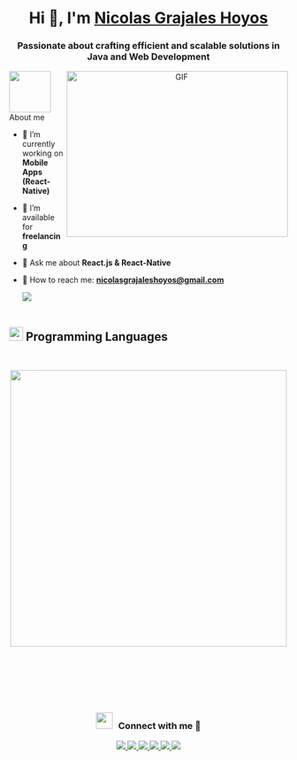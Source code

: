 <h1 align="center">Hi 👋, I'm <a href="https://100rabhcsmc.github.io/Me.io/" target="_blank">Nicolas Grajales Hoyos</a></h1>

<h3 align="center">Passionate about crafting efficient and scalable solutions in Java and Web Development</h3>

<a target="_blank" align="center">
  <img align="right" height="300" width="400" alt="GIF" src="https://media.giphy.com/media/SWoSkN6DxTszqIKEqv/giphy.gif">
</a>
</p>
</p>	

  <picture>
    <img src="https://github.com/7oSkaaa/7oSkaaa/blob/main/Images/about_me.gif?raw=true" width="75px">
  </picture> 
  About me



- 🌱 I’m currently working on **Mobile Apps (React-Native)**
- 🤝 I’m available for **freelancing**
- 💬 Ask me about **React.js & React-Native**
- 📧 How to reach me: **nicolasgrajaleshoyos@gmail.com**


  <img src="https://user-images.githubusercontent.com/73097560/115834477-dbab4500-a447-11eb-908a-139a6edaec5c.gif"><br><br>

## <img src="https://media2.giphy.com/media/QssGEmpkyEOhBCb7e1/giphy.gif?cid=ecf05e47a0n3gi1bfqntqmob8g9aid1oyj2wr3ds3mg700bl&rid=giphy.gif" width ="25"><b> Programming Languages</b>
<br>
<p align="center">
<img width="500px"  src="https://skillicons.dev/icons?i=py,java,notion,js,html,css,react,django,postgres,mongo,git,vscode,docker,aws,postman,pgadmin&perline=10"  />
</p>
<br />

<p align="center">

<br>
<br>
<br/>

<h3 align="center" > <img src="https://media.giphy.com/media/iY8CRBdQXODJSCERIr/giphy.gif" width="30" height="30" style="margin-right: 10px;">Connect with me 🤝 </h3>

<p align="center">


<p align="center">
  <a href="https://www.linkedin.com/in/nicolas-grajales-hoyos-218711280/" target="_blank">
    <img src="https://img.icons8.com/doodle/40/000000/linkedin--v2.png">
  </a>
  
  <a href="https://github.com/nicolasgrajaleshoyos" target="_blank">
    <img src="https://img.icons8.com/doodle/40/000000/github--v1.png">
  </a>
  
  <a href="https://stackoverflow.com/users/24981483/nicolas-grajales-hoyos" target="_blank">
    <img src="https://img.icons8.com/external-tal-revivo-color-tal-revivo/40/000000/external-stack-overflow-is-a-question-and-answer-site-for-professional-logo-color-tal-revivo.png">
  </a>

  <a href="https://instagram.com/nicolas_hoyoss" target="_blank">
    <img src="https://img.icons8.com/color/40/instagram-new.png">
  </a>

  <a href="https://x.com/grajales_hoyos" target="_blank">
    <img src="https://img.icons8.com/doodle/40/twitter-squared--v2.png">
  </a>
  
  <a href="https://www.youtube.com/@Nicolas-Dev" target="_blank">
    <img src="https://img.icons8.com/doodle/40/youtube--v2.png">
  </a>
</div>
</p>
